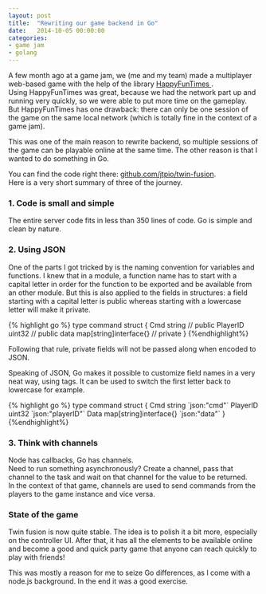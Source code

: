 ```yaml
---
layout: post
title:  "Rewriting our game backend in Go"
date:   2014-10-05 00:00:00
categories:
- game jam
- golang
---
```


<p>
  A few month ago at a game jam, we (me and my team) made a multiplayer web-based game with the help of the library <a href="//github.com/greggman/HappyFunTimes"> HappyFunTimes </a>. <br>
  Using HappyFunTimes was great, because we had the network part up and running very quickly, so we were able to put more time on the gameplay. But HappyFunTimes has one drawback: there can only be one session of the game on the same local network (which is totally fine in the context of a game jam). <br>
</p>

<p>
  This was one of the main reason to rewrite backend, so multiple sessions of the game can be playable online at the same time. The other reason is that I wanted to do something in Go.
</p>

<p>
You can find the code right there: <a href="//github.com/jtpio/twin-fusion">github.com/jtpio/twin-fusion</a>.<br>
Here is a very short summary of three  of the journey.
</p>

<h3>1. Code is small and simple</h3>
<p>
The entire server code fits in less than 350 lines of code. Go is simple and clean by nature.
</p>

<h3>2. Using JSON</h3>
<p>
One of the parts I got tricked by is the naming convention for variables and functions. I knew that in a module, a function name has to start with a capital letter in order for the function to be exported and be available from an other module. But this is also applied to the fields in structures: a field starting with a capital letter is public whereas starting with a lowercase letter will make it private.

{% highlight go %}
type command struct {
  Cmd      string                 // public
  PlayerID uint32                 // public
  data     map[string]interface{} // private
}
{%endhighlight%}

</p>
Following that rule, private fields will not be passed along when encoded to JSON. <br>

Speaking of JSON, Go makes it possible to customize field names in a very neat way, using tags. It can be used to switch the first letter back to lowercase for example.

<p>
{% highlight go %}
  type command struct {
  Cmd      string                 `json:"cmd"`
  PlayerID uint32                 `json:"playerID"`
  Data     map[string]interface{} `json:"data"`
}
{%endhighlight%}

</p>

<h3>3. Think with channels</h3>
Node has callbacks, Go has channels. <br>
Need to run something asynchronously? Create a channel, pass that channel to the task and wait on that channel for the value to be returned. <br>
In the context of that game, channels are used to send commands from the players to the game instance and vice versa.

<h3>State of the game</h3>
<p>
Twin fusion is now quite stable. The idea is to polish it a bit more, especially on the controller UI. After that, it has all the elements to be available online and become a good and quick party game that anyone can reach quickly to play with friends!
</p>

<p>
This was mostly a reason for me to seize Go differences, as I come with a node.js background. In the end it was a good exercise.
</p>